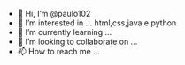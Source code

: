 - 👋 Hi, I’m @paulo102
- 👀 I’m interested in ... html,css,java e python
- 🌱 I’m currently learning ...
- 💞️ I’m looking to collaborate on ...
- 📫 How to reach me ...

<!---
paulo102/paulo102 is a ✨ special ✨ repository because its `README.md` (this file) appears on your GitHub profile.
You can click the Preview link to take a look at your changes.
--->
